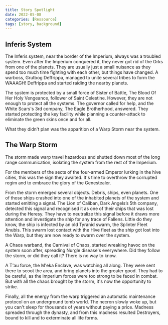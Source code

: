 ```yaml
---
title: Story Spotlight
date: 2022-05-08
categories: [Ressource]
tags: [story, background]
---
```


## Inferis System

The Inferis system, near the border of the Imperium, always was a troubled system. Even after the Imperium conquered it, they never got rid of the Orks from one of the planets. They are usually just a small nuisance
as they spend too much time fighting with each other, but things have changed. A warboss, Grutbog Deffrippa, managed to unite several tribes to form  the WAAAGH! Deffrippa and started raiding the nearby planets.

The system is protected by a small force of Sister of Battle, The Blood Of Her Holy Vengeance, follower of Saint Celestine. However, they are not enough to protect all the systems.
The governor called for help, and the White Scars's 3rd company, The Eagle Brotherhood, answered. They started protecting the key facility while planning a counter-attack to eliminate the green skins once and for all.

What they didn't plan was the apparition of a Warp Storm near the system.


## The Warp Storm

The storm made warp travel hazardous and shutted down most of the long range communication, isolating the system from the rest of the Imperium.

For the members of the sects of the four-armed Emperor lurking in the hive cities, this was the sign they awaited. It's time to overthrow the corrupted regim and to embrace the glory of the Genestealer.

From the storm emerged several objects. Debris, ships, even planets. One of those ships crashed into one of the inhabited planets of the system and started emitting a signal. The Lion of Caliban, Dark Angels’s 5th company,
detected this signal and recognised it as one of their ships that was lost during the Heresy. They have to neutralize this signal before it draws more attention and investigate the ship for any trace of Fallens. Little do they know,
the ship is infected by an old Tyranid swarm, the Splinter Fleet Anubis. This swarm lost contact with the Hive fleet as the ship got lost into the Warp, but they are now ready to swarm over the system.

A Chaos warband, the Carnival of Chaos, started wreaking havoc on the system soon after, spreading Nurgle disease's everywhere. Did they follow the storm, or did they call it? There is no way to know.

A T'au force, the M'eka Enclave, was watching all along. They were sent there to scoot the area, and bring planets into the greater good. They had to be careful, as the imperium forces were too strong to be faced in combat.
But with all the chaos brought by the storm, it's now the opportunity to strike.

Finally, all the energy from the warp triggered an automatic maintenance protocol on an underground tomb world. The necron slowly woke up, but you can't sleep for thousands of years without paying a price. Madness spreaded through
the dynasty, and from this madness resulted Destroyers, bound to kill and to exterminate all life forms.
